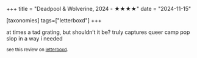 +++
title = "Deadpool &amp; Wolverine, 2024 - ★★★★"
date = "2024-11-15"

[taxonomies]
tags=["letterboxd"]
+++

at times a tad grating, but shouldn’t it be? truly captures queer camp pop slop in a way i needed

<small>see this review on <a href="https://letterboxd.com/nonmodernist/film/deadpool-wolverine/">letterboxd</a>.